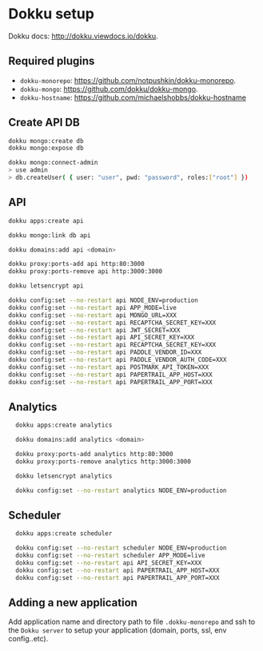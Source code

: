 # Dokku setup

Dokku docs: <http://dokku.viewdocs.io/dokku>.

## Required plugins

- `dokku-monorepo`: <https://github.com/notpushkin/dokku-monorepo>.
- `dokku-mongo`: <https://github.com/dokku/dokku-mongo>.
- `dokku-hostname`: <https://github.com/michaelshobbs/dokku-hostname>

## Create API DB

```bash
dokku mongo:create db
dokku mongo:expose db

dokku mongo:connect-admin
> use admin
> db.createUser( { user: "user", pwd: "password", roles:["root"] })
```

## API

```bash
dokku apps:create api

dokku mongo:link db api

dokku domains:add api <domain>

dokku proxy:ports-add api http:80:3000
dokku proxy:ports-remove api http:3000:3000

dokku letsencrypt api

dokku config:set --no-restart api NODE_ENV=production
dokku config:set --no-restart api APP_MODE=live
dokku config:set --no-restart api MONGO_URL=XXX
dokku config:set --no-restart api RECAPTCHA_SECRET_KEY=XXX
dokku config:set --no-restart api JWT_SECRET=XXX
dokku config:set --no-restart api API_SECRET_KEY=XXX
dokku config:set --no-restart api RECAPTCHA_SECRET_KEY=XXX
dokku config:set --no-restart api PADDLE_VENDOR_ID=XXX
dokku config:set --no-restart api PADDLE_VENDOR_AUTH_CODE=XXX
dokku config:set --no-restart api POSTMARK_API_TOKEN=XXX
dokku config:set --no-restart api PAPERTRAIL_APP_HOST=XXX
dokku config:set --no-restart api PAPERTRAIL_APP_PORT=XXX
```

## Analytics

```bash
  dokku apps:create analytics

  dokku domains:add analytics <domain>

  dokku proxy:ports-add analytics http:80:3000
  dokku proxy:ports-remove analytics http:3000:3000

  dokku letsencrypt analytics

  dokku config:set --no-restart analytics NODE_ENV=production
```

## Scheduler

```bash
  dokku apps:create scheduler

  dokku config:set --no-restart scheduler NODE_ENV=production
  dokku config:set --no-restart scheduler APP_MODE=live
  dokku config:set --no-restart api API_SECRET_KEY=XXX
  dokku config:set --no-restart api PAPERTRAIL_APP_HOST=XXX
  dokku config:set --no-restart api PAPERTRAIL_APP_PORT=XXX
```

## Adding a new application

Add application name and directory path to file `.dokku-monorepo` and ssh to the `Dokku server` to setup your application (domain, ports, ssl, env config..etc).
